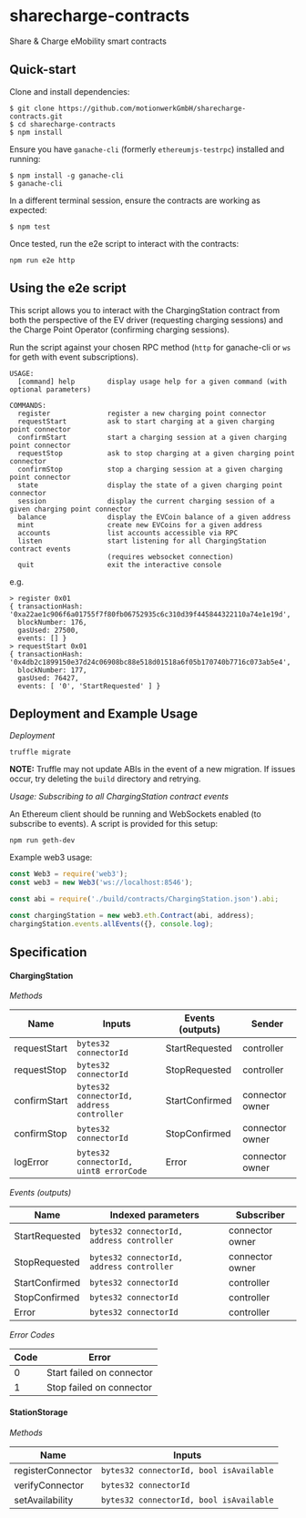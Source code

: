 # sharecharge-contracts
Share &amp; Charge eMobility smart contracts

## Quick-start
Clone and install dependencies:
```
$ git clone https://github.com/motionwerkGmbH/sharecharge-contracts.git
$ cd sharecharge-contracts
$ npm install
```
Ensure you have `ganache-cli` (formerly `ethereumjs-testrpc`) installed and running:
```
$ npm install -g ganache-cli 
$ ganache-cli
```
In a different terminal session, ensure the contracts are working as expected:
```
$ npm test
```
Once tested, run the e2e script to interact with the contracts:
```
npm run e2e http
```

## Using the e2e script

This script allows you to interact with the ChargingStation contract from both the perspective of the EV driver (requesting charging sessions) and the Charge Point Operator (confirming charging sessions). 

Run the script against your chosen RPC method (`http` for ganache-cli or `ws` for geth with event subscriptions).

```
USAGE:
  [command] help        display usage help for a given command (with optional parameters)

COMMANDS:
  register              register a new charging point connector
  requestStart          ask to start charging at a given charging point connector
  confirmStart          start a charging session at a given charging point connector
  requestStop           ask to stop charging at a given charging point connector
  confirmStop           stop a charging session at a given charging point connector
  state                 display the state of a given charging point connector
  session               display the current charging session of a given charging point connector
  balance               display the EVCoin balance of a given address
  mint                  create new EVCoins for a given address
  accounts              list accounts accessible via RPC
  listen                start listening for all ChargingStation contract events 
                        (requires websocket connection)
  quit                  exit the interactive console
```

e.g.
```
> register 0x01
{ transactionHash: '0xa22ae1c906f6a01755f7f80fb06752935c6c310d39f445844322110a74e1e19d',
  blockNumber: 176,
  gasUsed: 27500,
  events: [] }
> requestStart 0x01
{ transactionHash: '0x4db2c1899150e37d24c06908bc88e518d01518a6f05b170740b7716c073ab5e4',
  blockNumber: 177,
  gasUsed: 76427,
  events: [ '0', 'StartRequested' ] }
```

## Deployment and Example Usage

*Deployment*
```
truffle migrate
```

**NOTE:** Truffle may not update ABIs in the event of a new migration. If issues occur, try deleting the `build` directory and retrying.


*Usage: Subscribing to all ChargingStation contract events*

An Ethereum client should be running and WebSockets enabled (to subscribe to events). A script is provided for this setup:
```
npm run geth-dev
```

Example web3 usage:
```js
const Web3 = require('web3');     
const web3 = new Web3('ws://localhost:8546');

const abi = require('./build/contracts/ChargingStation.json').abi;

const chargingStation = new web3.eth.Contract(abi, address);
chargingStation.events.allEvents({}, console.log);
```

## Specification

#### ChargingStation

*Methods*

| Name            | Inputs                                      | Events (outputs)  | Sender          |
|-----------------|---------------------------------------------|-------------------|-----------------|
| requestStart    | `bytes32 connectorId`                       | StartRequested    | controller      |
| requestStop     | `bytes32 connectorId`                       | StopRequested     | controller      |
| confirmStart    | `bytes32 connectorId, address controller`   | StartConfirmed    | connector owner |
| confirmStop     | `bytes32 connectorId`                       | StopConfirmed     | connector owner |
| logError        | `bytes32 connectorId, uint8 errorCode`      | Error             | connector owner |

*Events (outputs)*

| Name            | Indexed parameters                        | Subscriber        |
|-----------------|-------------------------------------------|-------------------|
| StartRequested  | `bytes32 connectorId, address controller` | connector owner   |
| StopRequested   | `bytes32 connectorId, address controller` | connector owner   |
| StartConfirmed  | `bytes32 connectorId`                     | controller        |
| StopConfirmed   | `bytes32 connectorId`                     | controller        |
| Error           | `bytes32 connectorId`                     | controller        |

*Error Codes*

| Code    | Error                     |
|---------|---------------------------|
| 0       | Start failed on connector |
| 1       | Stop failed on connector  |

#### StationStorage

*Methods*

| Name                | Inputs                                    |
|---------------------|-------------------------------------------|
| registerConnector   | `bytes32 connectorId, bool isAvailable`   |
| verifyConnector     | `bytes32 connectorId`                     |
| setAvailability     | `bytes32 connectorId, bool isAvailable`   |
